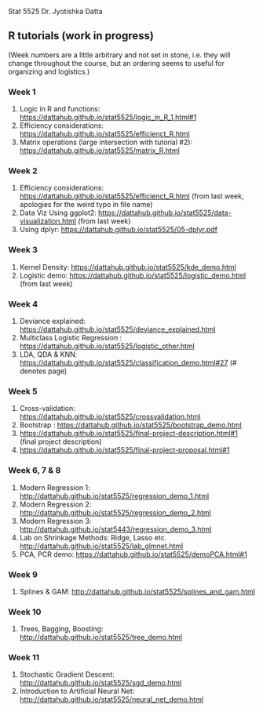 Stat 5525 
Dr. Jyotishka Datta 


## R tutorials (work in progress) 

(Week numbers are a little arbitrary and not set in stone, i.e. they will change throughout the course, but an ordering seems to useful for organizing and logistics.)

### Week 1 

1.	Logic in R and functions: https://dattahub.github.io/stat5525/logic_in_R_1.html#1
2.	Efficiency considerations: https://dattahub.github.io/stat5525/efficienct_R.html 
3.   Matrix operations (large intersection with tutorial #2): https://dattahub.github.io/stat5525/matrix_R.html

### Week 2 

1. Efficiency considerations: https://dattahub.github.io/stat5525/efficienct_R.html (from last week, apologies for the weird typo in file name)
2. Data Viz Using ggplot2: https://dattahub.github.io/stat5525/data-visualization.html (from last week)
3. Using dplyr: https://dattahub.github.io/stat5525/05-dplyr.pdf

### Week 3

1. Kernel Density: https://dattahub.github.io/stat5525/kde_demo.html 
2. Logistic demo: https://dattahub.github.io/stat5525/logistic_demo.html (from last week)

### Week 4

1. Deviance explained: https://dattahub.github.io/stat5525/deviance_explained.html 
2. Multiclass Logistic Regression : https://dattahub.github.io/stat5525/logistic_other.html 
3. LDA, QDA & KNN: https://dattahub.github.io/stat5525/classification_demo.html#27 (# denotes page) 

### Week 5

1. Cross-validation: https://dattahub.github.io/stat5525/crossvalidation.html 
2. Bootstrap : https://dattahub.github.io/stat5525/bootstrap_demo.html 
3. https://dattahub.github.io/stat5525/final-project-description.html#1 (final project description)
4. https://dattahub.github.io/stat5525/final-project-proposal.html#1 

### Week 6, 7 & 8

1. Modern Regression 1: http://dattahub.github.io/stat5525/regression_demo_1.html
2. Modern Regression 2: http://dattahub.github.io/stat5525/regression_demo_2.html
3. Modern Regression 3: http://dattahub.github.io/stat5443/regression_demo_3.html
4. Lab on Shrinkage Methods: Ridge, Lasso etc. http://dattahub.github.io/stat5525/lab_glmnet.html
5. PCA, PCR demo: https://dattahub.github.io/stat5525/demoPCA.html#1

### Week 9

1. Splines & GAM: http://dattahub.github.io/stat5525/splines_and_gam.html

### Week 10

1. Trees, Bagging, Boosting: http://dattahub.github.io/stat5525/tree_demo.html

### Week 11

1. Stochastic Gradient Descent: http://dattahub.github.io/stat5525/sgd_demo.html
2. Introduction to Artificial Neural Net: http://dattahub.github.io/stat5525/neural_net_demo.html


